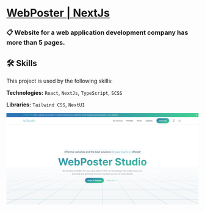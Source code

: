 # [WebPoster | NextJs](https://my-web-site-roan-iota.vercel.app)

### 📋 Website for a web application development company has more than 5 pages.

## 🛠 Skills

This project is used by the following skills:

**Technologies:** `React`, `NextJs`, `TypeScript`, `SCSS`

**Libraries:** `Tailwind CSS`, `NextUI`

![Banner](./public/BannerWebPoster.png)
